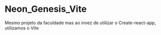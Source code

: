 # Neon_Genesis_Vite
Mesmo projeto da faculdade mas ao invez de utilizar o Create-react-app, utilizamos o Vite
